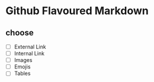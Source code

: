 # Github Flavoured Markdown
## choose
- [ ] External Link
- [ ] Internal Link
- [ ] Images
- [ ] Emojis 
- [ ] Tables 

